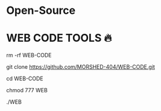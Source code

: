 # Open-Source

# WEB CODE TOOLS 🔥

rm -rf WEB-CODE

git clone https://github.com/MORSHED-404/WEB-CODE.git

cd WEB-CODE

chmod 777 WEB

./WEB


